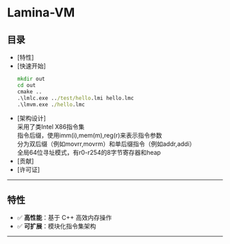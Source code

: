 # Lamina-VM 

## 目录
- [特性]
- [快速开始]
  ```bat
  mkdir out
  cd out
  cmake ..
  .\lmlc.exe ../test/hello.lmi hello.lmc
  .\lmvm.exe ./hello.lmc
  ```
- [架构设计]<br>
  采用了类Intel X86指令集<br>
  指令后缀，使用imm(i),mem(m),reg(r)来表示指令参数<br>
  分为双后缀（例如movrr,movrm）和单后缀指令（例如addr,addi）<br>
  全局64位寻址模式，有r0-r254的8字节寄存器和heap<br>
- [贡献]
- [许可证]

---

## 特性
- ✅ **高性能**：基于 C++ 高效内存操作
- ✅ **可扩展**：模块化指令集架构

---







